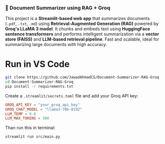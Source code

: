 ### 📄 Document Summarizer using RAG + Groq

This project is a **Streamlit-based web app** that summarizes documents (`.pdf`, `.txt`, `.md`) using **Retrieval-Augmented Generation (RAG)** powered by **Groq's LLaMA 3 model**. It chunks and embeds text using **HuggingFace sentence transformers** and performs intelligent summarization via a **vector store (FAISS)** and **LLM-based retrieval pipeline**. Fast and scalable, ideal for summarizing large documents with high accuracy.

# Run in VS Code

```bash
git clone https://github.com/JawadAhmadCS/Document-Summarizer-RAG-Groq.git
cd Document-Summarizer-RAG-Groq
pip install -r requirements.txt
```

Create a `.streamlit/secrets.toml` file and add your Groq API key:

```toml
GROQ_API_KEY = "your_groq_api_key"
GROQ_CHAT_MODEL = "llama3-70b-8192"
LLM_TEMP = 0.0
LLM_MAX_TOKENS = 300
```

Than run this in terminal:

```
streamlit run src/main.py
```
